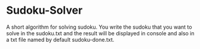 # Sudoku-Solver
A short algorithm for solving sudoku.
You write the sudoku that you want to solve in the sudoku.txt and the result will be displayed in console and also in a txt file named by default sudoku-done.txt.
